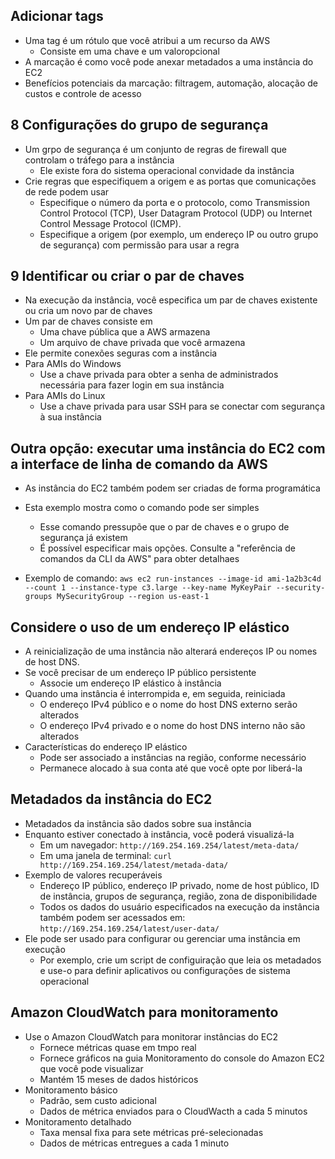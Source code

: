 ## Adicionar tags

- Uma tag é um rótulo que você atribui a um recurso da AWS
    - Consiste em uma chave e um valoropcional
- A marcação é como você pode anexar metadados a uma instância do EC2
- Benefícios potenciais da marcação: filtragem, automação, alocação de custos e controle de acesso

## 8 Configurações do grupo de segurança

- Um grpo de segurança é um conjunto de regras de firewall que controlam o tráfego para a instância
    - Ele existe fora do sistema operacional convidade da instância
- Crie regras que especifiquem a origem e as portas que comunicações de rede podem usar
    - Especifique o número da porta e o protocolo, como Transmission Control Protocol (TCP), User Datagram Protocol (UDP) ou Internet Control Message Protocol (ICMP).
    - Especifique a origem (por exemplo, um endereço IP ou outro grupo de segurança) com permissão para usar a regra

## 9 Identificar ou criar o par de chaves

- Na execução da instância, você especifica um par de chaves existente ou cria um novo par de chaves
- Um par de chaves consiste em
    - Uma chave pública que a AWS armazena
    - Um arquivo de chave privada que você armazena
- Ele permite conexões seguras com a instância
- Para AMIs do Windows
    - Use a chave privada para obter a senha de administrados necessária para fazer login em sua instância
- Para AMIs do Linux
    - Use a chave privada para usar SSH para se conectar com segurança à sua instância

## Outra opção: executar uma instância do EC2 com a interface de linha de comando da AWS

- As instância do EC2 também podem ser criadas de forma programática
- Esta exemplo mostra como o comando pode ser simples
    - Esse comando pressupõe que o par de chaves e o grupo de segurança já existem
    - É possível especificar mais opções. Consulte a "referência de comandos da CLI da AWS" para obter detalhaes

- Exemplo de comando:
`aws ec2 run-instances --image-id ami-1a2b3c4d --count 1 --instance-type c3.large --key-name MyKeyPair --security-groups MySecurityGroup --region us-east-1`

## Considere o uso de um endereço IP elástico

- A reinicialização de uma instância não alterará endereços IP ou nomes de host DNS.
- Se você precisar de um endereço IP público persistente
    - Associe um endereço IP elástico à instância
- Quando uma instância é interrompida e, em seguida, reiniciada
    - O endereço IPv4 público e o nome do host DNS externo serão alterados
    - O endereço IPv4 privado e o nome do host DNS interno não são alterados
- Características do endereço IP elástico
    - Pode ser associado a instâncias na região, conforme necessário
    - Permanece alocado à sua conta até que você opte por liberá-la

## Metadados da instância do EC2

- Metadados da instância são dados sobre sua instância
- Enquanto estiver conectado à instância, você poderá visualizá-la
    - Em um navegador: `http://169.254.169.254/latest/meta-data/`
    - Em uma janela de terminal: `curl http://169.254.169.254/latest/metada-data/`
- Exemplo de valores recuperáveis
    - Endereço IP público, endereço IP privado, nome de host público, ID de instância, grupos de segurança, região, zona de disponibilidade
    - Todos os dados do usuário especificados na execução da instância também podem ser acessados em: `http://169.254.169.254/latest/user-data/`
- Ele pode ser usado para configurar ou gerenciar uma instância em execução
    - Por exemplo, crie um script de configuiração que leia os metadados e use-o para definir aplicativos ou configurações de sistema operacional

## Amazon CloudWatch para monitoramento

- Use o Amazon CloudWatch para monitorar instâncias do EC2
    - Fornece métricas quase em tmpo real
    - Fornece gráficos na guia Monitoramento do console do Amazon EC2 que você pode visualizar 
    - Mantém 15 meses de dados históricos
- Monitoramento básico
    - Padrão, sem custo adicional
    - Dados de métrica enviados para o CloudWacth a cada 5 minutos
- Monitoramento detalhado
    - Taxa mensal fixa para sete métricas pré-selecionadas
    - Dados de métricas entregues a cada 1 minuto
